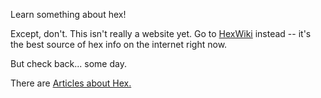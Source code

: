 ---
---

Learn something about hex!

<script type="application/json">
((dimensions 11x11)
 (annotations (
  (Dot F9)
  (Line F9 F8)
  (Bridge E11 F9)
  (Dot I8)
  (Line I8 I9)
  (Line D9 E8)
  (Dot D9)
  (Bridge H7 I8)
  (Line G7 H7)
  (Dot F8)
  (Line F8 G7)
  (Line E8 F8)
  (Line J9 I9)
  (Line J11 J9)
  (Line G11 J11)
  (Line I9 G11)
  (Line D9 C9)
  (Line D11 D9)
  (Line A11 D11)
  (Line C9 A11)))
 (stones (
   (Black F6) (White F5)
   (Black H4) (White I1)
   (Black E4) (White E3)
   (Black G2) (White G3)
   (Black I3) (White E9)
   (Black H7) (White G10)
   (Black I9) (White J2)
   (Black H2) (White H6)
   (Black J5) (White I4)
   (Black G7) (White G6)
   (Black D6) (White G5)
   (Black F3) (White F7)
   (Black C9) (White D5)
   (Black C6) (White G1)
   (Black F2) (White F1)
   (Black E2) (White E1)
   (Black H1) (White C8)
   (Black E7) (White D8)
   (Black E8))))
</script>

Except, don't. This isn't really a website yet. Go to [HexWiki](https://www.hexwiki.net/index.php/Main_Page) instead -- it's the best source of hex info on the internet right now.

But check back... some day.

There are [Articles about Hex.](/articles)
